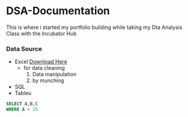 # DSA-Documentation
This is where i started my portfolio building while taking my Dta Analysis Class with the Incubator Hub
### Data Source 
- Excel [Download Here](https://www.microsoft.com)
  - for data cleaning
    1. Data manipulation
    2. by munching
- SQL
- Tableu


``` SQL
SELECT A,B,C
WHERE A > 25
```
